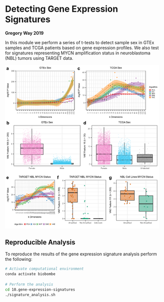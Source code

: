 # Detecting Gene Expression Signatures

**Gregory Way 2019**

In this module we perform a series of t-tests to detect sample sex in GTEx samples and TCGA patients based on gene expression profiles.
We also test for signatures representing MYCN amplification status in neuroblastoma (NBL) tumors using TARGET data.

![signatures](https://raw.githubusercontent.com/greenelab/BioBombe/master/10.detect-separation/figures/full_separation_plot.png)

## Reproducible Analysis

To reproduce the results of the gene expression signature analysis perform the following:

```bash
# Activate computational environment
conda activate biobombe

# Perform the analysis
cd 10.gene-expression-signatures
./signature_analysis.sh
```
